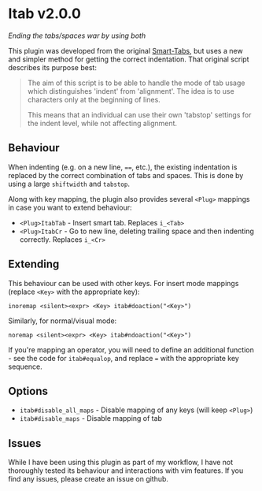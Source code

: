 # Itab v2.0.0

*Ending the tabs/spaces war by using both*

This plugin was developed from the original [Smart-Tabs][1], but uses a new and
simpler method for getting the correct indentation. That original script
describes its purpose best:

> The aim of this script is to be able to handle the mode of tab usage which
> distinguishes 'indent' from 'alignment'. The idea is to use <tab> characters
> only at the beginning of lines.
>
> This means that an individual can use their own 'tabstop' settings for the
> indent level, while not affecting alignment.

 [1]: https://github.com/vim-scripts/Smart-Tabs

## Behaviour

When indenting (e.g. on a new line, `==`, etc.), the existing indentation is
replaced by the correct combination of tabs and spaces. This is done by using a
large `shiftwidth` and `tabstop`.

Along with key mapping, the plugin also provides several `<Plug>` mappings in
case you want to extend behaviour:

- `<Plug>ItabTab` - Insert smart tab. Replaces `i_<Tab>`
- `<Plug>ItabCr` - Go to new line, deleting trailing space and then indenting
  correctly. Replaces `i_<Cr>`

## Extending

This behaviour can be used with other keys. For insert mode mappings (replace
`<Key>` with the appropriate key):

```
inoremap <silent><expr> <Key> itab#doaction("<Key>")
```

Similarly, for normal/visual mode:

```
noremap <silent><expr> <Key> itab#ndoaction("<Key>")
```

If you're mapping an operator, you will need to define an additional function -
see the code for `itab#equalop`, and replace `=` with the appropriate key
sequence.

## Options

- `itab#disable_all_maps` - Disable mapping of any keys (will keep `<Plug>`)
- `itab#disable_maps` - Disable mapping of tab

## Issues

While I have been using this plugin as part of my workflow, I have not
thoroughly tested its behaviour and interactions with vim features. If you find
any issues, please create an issue on github.
